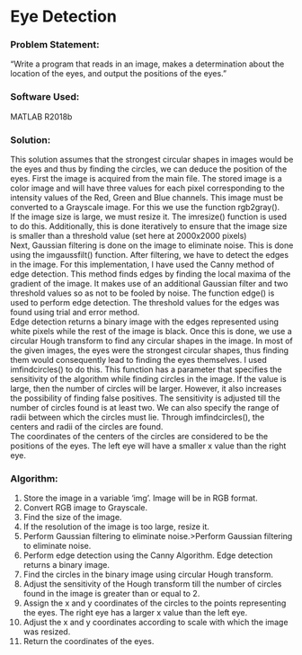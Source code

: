 # Eye Detection

### Problem Statement: <br>
“Write a program that reads in an image, makes a determination about the location of the eyes, and output the positions of the eyes.” <br>

### Software Used: <br>
MATLAB R2018b <br>

### Solution: <br>
This solution assumes that the strongest circular shapes in images would be the eyes and thus by finding the circles, we can deduce the position of the eyes. First the image is acquired from the main file. The stored image is a color image and will have three values for each pixel corresponding to the intensity values of the Red, Green and Blue channels. This image must be converted to a Grayscale image. For this we use the function rgb2gray().<br>
If the image size is large, we must resize it. The imresize() function is used to do this. Additionally, this is done iteratively to ensure that the image size is smaller than a threshold value (set here at 2000x2000 pixels)<br>
Next, Gaussian filtering is done on the image to eliminate noise. This is done using the imgaussfilt() function. After filtering, we have to detect the edges in the image. For this implementation, I have used the Canny method of edge detection. This method finds edges by finding the local maxima of the gradient of the image. It makes use of an additional Gaussian filter and two threshold values so as not to be fooled by noise. The function edge() is used to perform edge detection. The threshold values for the edges was found using trial and error method.<br>
Edge detection returns a binary image with the edges represented using white pixels while the rest of the image is black. Once this is done, we use a circular Hough transform to find any circular shapes in the image. In most of the given images, the eyes were the strongest circular shapes, thus finding them would consequently lead to finding the eyes themselves. I used imfindcircles() to do this. This function has a parameter that specifies the sensitivity of the algorithm while finding circles in the image. If the value is large, then the number of circles will be larger. However, it also increases the possibility of finding false positives. The sensitivity is adjusted till the number of circles found is at least two. We can also specify the range of radii between which the circles must lie. Through imfindcircles(), the centers and radii of the circles are found.<br>
The coordinates of the centers of the circles are considered to be the positions of the eyes. The left eye will have a smaller x value than the right eye.<br>

### Algorithm:<br>

<ol>
<li>Store the image in a variable ‘img’. Image will be in RGB format.
<li>Convert RGB image to Grayscale.
<li>Find the size of the image.
<li>If the resolution of the image is too large, resize it.
<li>Perform Gaussian filtering to eliminate noise.>Perform Gaussian filtering to eliminate noise.
<li>Perform edge detection using the Canny Algorithm. Edge detection returns a binary image.
<li>Find the circles in the binary image using circular Hough transform.
<li>Adjust the sensitivity of the Hough transform till the number of circles found in the image is greater than or equal to 2.
<li>Assign the x and y coordinates of the circles to the points representing the eyes. The right eye has a larger x value than the left eye.
<li>Adjust the x and y coordinates according to scale with which the image was resized.
<li>Return the coordinates of the eyes.
<br>
